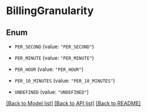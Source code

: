 # BillingGranularity

## Enum


* `PER_SECOND` (value: `"PER_SECOND"`)

* `PER_MINUTE` (value: `"PER_MINUTE"`)

* `PER_HOUR` (value: `"PER_HOUR"`)

* `PER_10_MINUTES` (value: `"PER_10_MINUTES"`)

* `UNDEFINED` (value: `"UNDEFINED"`)


[[Back to Model list]](../README.md#documentation-for-models) [[Back to API list]](../README.md#documentation-for-api-endpoints) [[Back to README]](../README.md)


